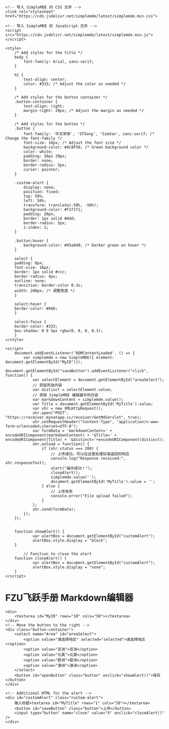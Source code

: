 <!DOCTYPE html>
<html lang="en">
<head>
    <meta charset="UTF-8">
    <meta name="viewport" content="width=device-width, initial-scale=1.0">
    <title>Flying-book</title>

    <!-- 导入 SimpleMDE 的 CSS 文件 -->
    <link rel="stylesheet" href="https://cdn.jsdelivr.net/simplemde/latest/simplemde.min.css">

    <!-- 导入 SimpleMDE 的 JavaScript 文件 -->
    <script src="https://cdn.jsdelivr.net/simplemde/latest/simplemde.min.js"></script>

    <style>
        /* Add styles for the title */
        body {
            font-family: Arial, sans-serif;
        }

        h1 {
            text-align: center;
            color: #333; /* Adjust the color as needed */
        }

        /* Add styles for the button container */
        .button-container {
            text-align: right;
            margin-right: 20px; /* Adjust the margin as needed */
        }

        /* Add styles for the button */
        .button {
            font-family: '华文宋体', 'STSong', 'SimSun', sans-serif; /* Change the font-family */
            font-size: 16px; /* Adjust the font size */
            background-color: #4CAF50; /* Green background color */
            color: white;
            padding: 10px 20px;
            border: none;
            border-radius: 5px;
            cursor: pointer;
        }

        .custom-alert {
            display: none;
            position: fixed;
            top: 50%;
            left: 50%;
            transform: translate(-50%, -50%);
            background-color: #f1f1f1;
            padding: 20px;
            border: 1px solid #ddd;
            border-radius: 5px;
            z-index: 1;
        }

        .button:hover {
            background-color: #45a049; /* Darker green on hover */
        }

        select {
        padding: 8px;
        font-size: 16px;
        border: 1px solid #ccc;
        border-radius: 4px;
        outline: none;
        transition: border-color 0.3s;
        width: 200px; /* 调整宽度 */
        }

        select:hover {
        border-color: #666;
        }

        select:focus {
        border-color: #333;
        box-shadow: 0 0 5px rgba(0, 0, 0, 0.3);
        }
    </style>

    <script>
        document.addEventListener('DOMContentLoaded', () => {
            var simplemde = new SimpleMDE({ element: document.getElementById("MyID")});
            document.getElementById("saveButton").addEventListener("click", function() {
                var selectElement = document.getElementById("areaSelect");
                // 获取所选内容
                var distinct = selectElement.value;
                // 获取 SimpleMDE 编辑器中的内容
                var markdownContent = simplemde.value();
                var Title = document.getElementById('MyTitle').value;
                var xhr = new XMLHttpRequest();
                xhr.open("POST", "https://receiver.mynatapp.cc/receiver/GetMdServlet", true);
                xhr.setRequestHeader("Content-Type", "application/x-www-form-urlencoded;charset=UTF-8");
                var formData = 'markdownContent=' + encodeURIComponent(markdownContent) + '&Title=' + encodeURIComponent(Title) + '&distinct='+encodeURIComponent(distinct);
                xhr.onload = function() {
                    if (xhr.status === 200) {
                        // 上传成功，可以在这里处理后端返回的响应
                        console.log("Response received:", xhr.responseText);
                        alert("操作成功！");
                        closeAlert();
                        simplemde.value('');
                        document.getElementById('MyTitle').value = '';
                    } else {
                        // 上传失败
                        console.error("File upload failed");
                    }
                };
                xhr.send(formData);
            });
        });


        function showAlert() {
                var alertBox = document.getElementById("customAlert");
                alertBox.style.display = "block";
        }

            // Function to close the alert
        function closeAlert() {
                var alertBox = document.getElementById("customAlert");
                alertBox.style.display = "none";
        }
    </script>

</head>
<body>
    <!-- Add a title for the page -->
    <h1>FZU飞跃手册 Markdown编辑器</h1>

    <div>
        <textarea id="MyID" rows="10" cols="50"></textarea>
    </div>
    <!-- Move the button to the right -->
    <div class="button-container">
        <select name="Area" id="areaSelect">
            <option value="请选择地区" selected="selected">请选择地区</option>
            <option value="亚洲">亚洲</option> 
            <option value="北美">北美</option> 
            <option value="欧洲">欧洲</option>
            <option value="澳洲">澳洲</option>
        </select>
        <button id="openButton" class="button" onclick="showAlert()">保存</button>
    </div>

    <!-- Additional HTML for the alert -->
    <div id="customAlert" class="custom-alert">
        输入标题<textarea id="MyTitle" rows="1" cols="50"></textarea>
        <button id="saveButton" class="button">上传</button>
        <input type="button" name="close" value="X" onclick="closeAlert()" />
    </div>


</body>
</html>
